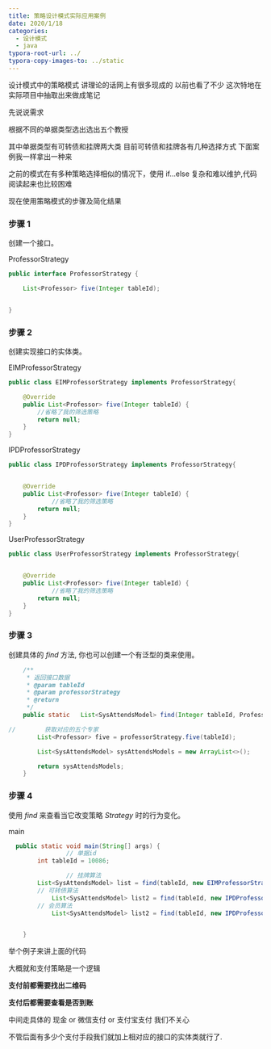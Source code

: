 ```yaml
---
title: 策略设计模式实际应用案例
date: 2020/1/18
categories:
  - 设计模式
  - java
typora-root-url: ../
typora-copy-images-to: ../static
---
```






设计模式中的策略模式 讲理论的话网上有很多现成的 以前也看了不少 这次特地在实际项目中抽取出来做成笔记

先说说需求

根据不同的单据类型选出选出五个教授

其中单据类型有可转债和挂牌两大类 目前可转债和挂牌各有几种选择方式 下面案例我一样拿出一种来

之前的模式在有多种策略选择相似的情况下，使用 if...else 复杂和难以维护,代码阅读起来也比较困难

现在使用策略模式的步骤及简化结果 



### 步骤 1

创建一个接口。

ProfessorStrategy

```java
public interface ProfessorStrategy {

    List<Professor> five(Integer tableId);


}
```



### 步骤 2

创建实现接口的实体类。

EIMProfessorStrategy

```java
public class EIMProfessorStrategy implements ProfessorStrategy{

    @Override
    public List<Professor> five(Integer tableId) {
        //省略了我的筛选策略
        return null;
    }
}
```



IPDProfessorStrategy

```java
public class IPDProfessorStrategy implements ProfessorStrategy{


    @Override
    public List<Professor> five(Integer tableId) {
     		//省略了我的筛选策略
        return null;
    }
}
```



UserProfessorStrategy

```java
public class UserProfessorStrategy implements ProfessorStrategy{


    @Override
    public List<Professor> five(Integer tableId) {
     		//省略了我的筛选策略
        return null;
    }
}
```



### 步骤 3

创建具体的 *find* 方法, 你也可以创建一个有泛型的类来使用。

```java
    /**
     * 返回接口数据
     * @param tableId
     * @param professorStrategy
     * @return
     */
    public static   List<SysAttendsModel> find(Integer tableId, ProfessorStrategy professorStrategy) {

//        获取对应的五个专家
        List<Professor> five = professorStrategy.five(tableId);

        List<SysAttendsModel> sysAttendsModels = new ArrayList<>();

        return sysAttendsModels;
    }

```



### 步骤 4

使用 *find* 来查看当它改变策略 *Strategy* 时的行为变化。

main

```java
  public static void main(String[] args) {
				// 单据id
        int tableId = 10086;

				// 挂牌算法
        List<SysAttendsModel> list = find(tableId, new EIMProfessorStrategy());
        // 可转债算法
    		List<SysAttendsModel> list2 = find(tableId, new IPDProfessorStrategy());
        // 会员算法
    		List<SysAttendsModel> list2 = find(tableId, new IPDProfessorStrategy());


    }

```



举个例子来讲上面的代码 



大概就和支付策略是一个逻辑



**支付前都需要找出二维码**

**支付后都需要查看是否到账**



中间走具体的 现金 or 微信支付 or 支付宝支付 我们不关心

不管后面有多少个支付手段我们就加上相对应的接口的实体类就行了.












